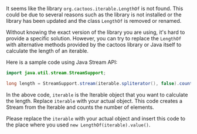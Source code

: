 It seems like the library `org.cactoos.iterable.LengthOf` is not found. This could be due to several reasons such as the library is not installed or the library has been updated and the class `LengthOf` is removed or renamed. 

Without knowing the exact version of the library you are using, it's hard to provide a specific solution. However, you can try to replace the `LengthOf` with alternative methods provided by the cactoos library or Java itself to calculate the length of an iterable.

Here is a sample code using Java Stream API:

```java
import java.util.stream.StreamSupport;

long length = StreamSupport.stream(iterable.spliterator(), false).count();
```

In the above code, `iterable` is the Iterable object that you want to calculate the length. Replace `iterable` with your actual object. This code creates a Stream from the Iterable and counts the number of elements.

Please replace the `iterable` with your actual object and insert this code to the place where you used `new LengthOf(iterable).value()`.